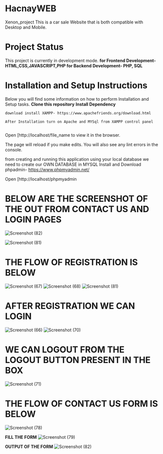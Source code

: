 # HacnayWEB


Xenon_project
This is a car sale Website that is both compatible with Desktop and Mobile.
# Project Status

This project is currently in development mode.
**for Frontend Development- HTML,CSS,JAVASCRIPT,PHP
for Backend  Development- PHP, SQL**

# Installation and Setup Instructions

Below you will find some information on how to perform Installation and Setup tasks.
**Clone this repository**
**Install Dependency**
```
download install XAMPP- https://www.apachefriends.org/download.html
```
```
After Installation turn on Apache and MYSql from XAMPP control panel
```
```Put your files in htdoc inside your XAMPP folder
```
Open [http://localhost/file_name to view it in the browser.

The page will reload if you make edits.
You will also see any lint errors in the console.


from creating and running this application using your local database we need to create our OWN DATABASE in MYSQL
Install and Download phpadmin- https://www.phpmyadmin.net/

Open [http://localhost/phpmyadmin

# BELOW ARE THE SCREENSHOT OF THE OUT FROM **CONTACT US** AND **LOGIN** PAGES 

![Screenshot (82)](https://user-images.githubusercontent.com/55694609/200970970-802e110f-316b-4d48-bb7e-d4440cd5c351.png)

![Screenshot (81)](https://user-images.githubusercontent.com/55694609/200970924-240b7715-7551-438e-9d21-baa80d031590.png)

# THE FLOW OF REGISTRATION IS BELOW

![Screenshot (67)](https://user-images.githubusercontent.com/55694609/200973787-fee828f1-f5af-448c-bf76-a730b14112d9.png)
![Screenshot (68)](https://user-images.githubusercontent.com/55694609/200973836-bab196a6-a3fe-485a-bde3-4337262ec5e2.png)
![Screenshot (81)](https://user-images.githubusercontent.com/55694609/200973935-3346822a-c2e7-457a-95c0-0e4ef5611a4f.png)
# AFTER REGISTRATION WE CAN LOGIN
![Screenshot (66)](https://user-images.githubusercontent.com/55694609/200974036-a1f9dd18-ded8-4b39-b4ad-e2cd899700c3.png)
![Screenshot (70)](https://user-images.githubusercontent.com/55694609/200974082-ed0f95d2-54d8-4d37-abd2-9083286bd4f0.png)
# WE CAN LOGOUT FROM THE LOGOUT BUTTON PRESENT IN THE BOX
![Screenshot (71)](https://user-images.githubusercontent.com/55694609/200974191-6599aa85-c57c-43a0-9ff5-12b3be00b348.png)


# THE FLOW OF CONTACT US FORM IS BELOW
![Screenshot (78)](https://user-images.githubusercontent.com/55694609/200974339-71558da3-4b2f-4260-86ad-87e0235183a4.png)

**FILL THE FORM**
![Screenshot (79)](https://user-images.githubusercontent.com/55694609/200974540-8c4ae4a9-192f-4aff-9ff4-58a8916bbc36.png)

**OUTPUT OF THE FORM**
![Screenshot (82)](https://user-images.githubusercontent.com/55694609/200974613-9f2a48da-f677-45c4-85a8-368fbe084847.png)










